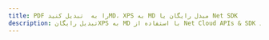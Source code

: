 ---title: PDF را به  تبدیل کنیدMD، XPS به MD مبدل رایگان یا Net SDKdescription: تبدیل رایگانXPS به MD با استفاده از Net Cloud APIs & SDK همچنین اسناد PDF را در Cloud ایجاد، ویرایش و رندر کنید.---
